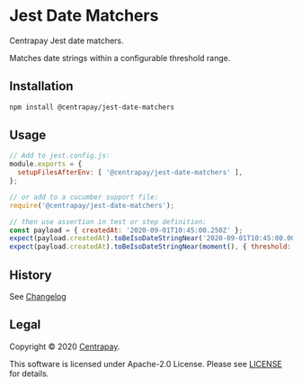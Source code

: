 # Jest Date Matchers

Centrapay Jest date matchers.

Matches date strings within a configurable threshold range.


## Installation

```bash
npm install @centrapay/jest-date-matchers
```

## Usage

```javascript
// Add to jest.config.js:
module.exports = {
  setupFilesAfterEnv: [ '@centrapay/jest-date-matchers' ],
};

// or add to a cucumber support file:
require('@centrapay/jest-date-matchers');

// then use assertion in test or step definition:
const payload = { createdAt: '2020-09-01T10:45:00.250Z' };
expect(payload.createdAt).toBeIsoDateStringNear('2020-09-01T10:45:00.000Z'); // default match within 1 second
expect(payload.createdAt).toBeIsoDateStringNear(moment(), { threshold: 10, units: 'seconds' });
```


## History

See [Changelog](./CHANGELOG.md)

## Legal

Copyright © 2020 [Centrapay][].

This software is licensed under Apache-2.0 License. Please see [LICENSE](/LICENSE) for details.


[Centrapay]: https://centrapay.com/
